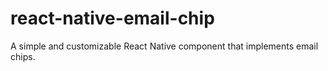 # react-native-email-chip
A simple and customizable React Native component that implements email chips. 
